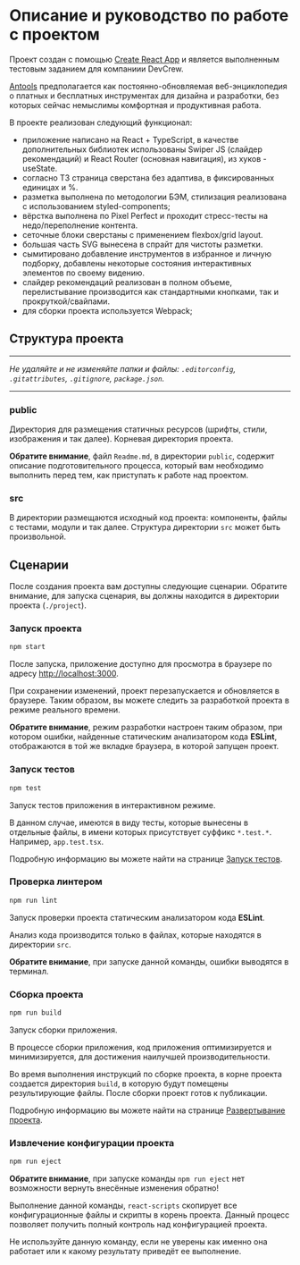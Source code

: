 # Описание и руководство по работе с проектом

Проект создан с помощью [Create React App](https://github.com/facebook/create-react-app) и является выполненным тестовым заданием для компаниии DevCrew.

[Antools](https://devcrew-antools-itwaslazyday.vercel.app/) предполагается как постоянно-обновляемая веб-энциклопедия о платных и бесплатных инструментах для дизайна и разработки, без которых сейчас немыслимы комфортная и продуктивная работа.

В проекте реализован следующий функционал:

- приложение написано на React + TypeScript, в качестве дополнительных библиотек использованы Swiper JS (слайдер рекомендаций) и React Router (основная навигация), из хуков - useState.
- согласно ТЗ страница сверстана без адаптива, в фиксированных единицах и %. 
- разметка выполнена по методологии БЭМ, стилизация реализована с использованием styled-components;
- вёрстка выполнена по Pixel Perfect и проходит стресс-тесты на недо/переполнение контента.
- сеточные блоки сверстаны с применением flexbox/grid layout. 
- большая часть SVG вынесена в спрайт для чистоты разметки.
- сымитировано добавление инструментов в избранное и личную подборку, добавлены некоторые состояния интерактивных элементов по своему видению.
- слайдер рекомендаций реализован в полном объеме, перелистывание производится как стандартными кнопками, так и прокруткой/свайпами. 
- для сборки проекта используется Webpack;

## Структура проекта

---

_Не удаляйте и не изменяйте папки и файлы:_
_`.editorconfig`, `.gitattributes`, `.gitignore`, `package.json`._

---

### public

Директория для размещения статичных ресурсов (шрифты, стили, изображения и так далее). Корневая директория проекта.

**Обратите внимание**, файл `Readme.md`, в директории `public`, содержит описание подготовительного процесса, который вам необходимо выполнить перед тем, как приступать к работе над проектом.

### src

В директории размещаются исходный код проекта: компоненты, файлы с тестами, модули и так далее. Структура директории `src` может быть произвольной.

## Сценарии

После создания проекта вам доступны следующие сценарии. Обратите внимание, для запуска сценария, вы должны находится в директории проекта (`./project`).

### Запуск проекта

```bash
npm start
```

После запуска, приложение доступно для просмотра в браузере по адресу [http://localhost:3000](http://localhost:3000).

При сохранении изменений, проект перезапускается и обновляется в браузере. Таким образом, вы можете следить за разработкой проекта в режиме реального времени.

**Обратите внимание**, режим разработки настроен таким образом, при котором ошибки, найденные статическим анализатором кода **ESLint**, отображаются в той же вкладке браузера, в которой запущен проект.

### Запуск тестов

```bash
npm test
```

Запуск тестов приложения в интерактивном режиме.

В данном случае, имеются в виду тесты, которые вынесены в отдельные файлы, в имени которых присутствует суффикс `*.test.*`. Например, `app.test.tsx`.

Подробную информацию вы можете найти на странице [Запуск тестов](https://facebook.github.io/create-react-app/docs/running-tests).

### Проверка линтером

```bash
npm run lint
```

Запуск проверки проекта статическим анализатором кода **ESLint**.

Анализ кода производится только в файлах, которые находятся в директории `src`.

**Обратите внимание**, при запуске данной команды, ошибки выводятся в терминал.

### Сборка проекта

```bash
npm run build
```

Запуск сборки приложения.

В процессе сборки приложения, код приложения оптимизируется и минимизируется, для достижения наилучшей производительности.

Во время выполнения инструкций по сборке проекта, в корне проекта создается директория `build`, в которую будут помещены результирующие файлы. После сборки проект готов к публикации.

Подробную информацию вы можете найти на странице [Развертывание проекта](https://facebook.github.io/create-react-app/docs/deployment).

### Извлечение конфигурации проекта

```bash
npm run eject
```

**Обратите внимание**, при запуске команды `npm run eject` нет возможности вернуть внесённые изменения обратно!

Выполнение данной команды, `react-scripts` скопирует все конфигурационные файлы и скрипты в корень проекта. Данный процесс позволяет получить полный контроль над конфигурацией проекта.

Не используйте данную команду, если не уверены как именно она работает или к какому результату приведёт ее выполнение.
